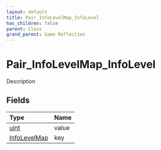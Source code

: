 ```yaml
---
layout: default
title: Pair_InfoLevelMap_InfoLevel
has_children: false
parent: Class
grand_parent: Game Reflection
---
```

# Pair_InfoLevelMap_InfoLevel
Description 

## Fields

| Type | Name |
|:-------------|:--------------|
| [uint](/docs/game-reflection/components/uint) | value |
| [InfoLevelMap](/docs/game-reflection/classes/info_level_map) | key |

